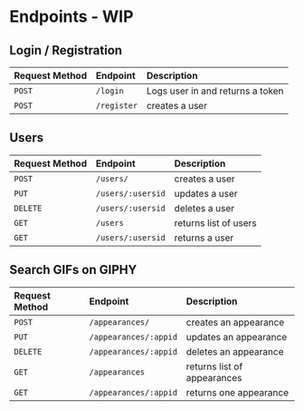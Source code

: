 
# Endpoints - WIP

## Login / Registration

| Request Method | Endpoint         | Description                          |
| :------------- | :--------------- | :----------------------------------- |
| `POST`         | `/login`         | Logs user in and returns a token     |
| `POST`         | `/register`      | creates a user                       |

## Users

| Request Method | Endpoint                           | Description                          |
| :------------- | :--------------------------------- | :----------------------------------- |
| `POST`         | `/users/`                      | creates a user                       |
| `PUT`          | `/users/:usersid`          | updates a user                       |
| `DELETE`       | `/users/:usersid`          | deletes a user                       |
| `GET`          | `/users`                       | returns list of users                |
| `GET`          | `/users/:usersid`          | returns a user                       |

## Search GIFs on GIPHY

| Request Method | Endpoint              | Description                   |
| :------------- | :-------------------- | :---------------------------- |
| `POST`         | `/appearances/`       | creates an appearance         |
| `PUT`          | `/appearances/:appid` | updates an appearance         |
| `DELETE`       | `/appearances/:appid` | deletes an appearance         |
| `GET`          | `/appearances`        | returns list of appearances   |
| `GET`          | `/appearances/:appid` | returns one appearance        |
